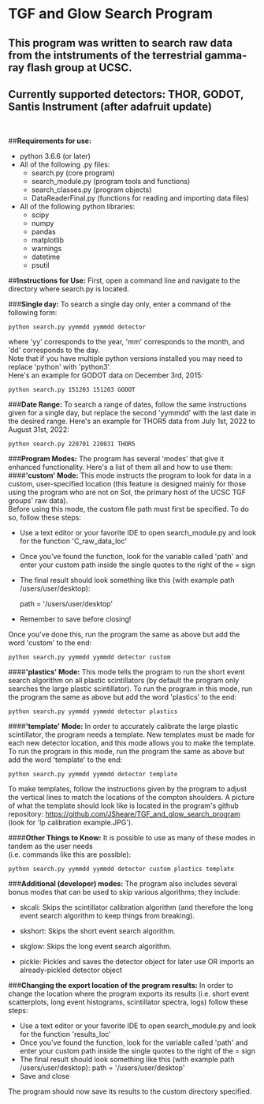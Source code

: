 # TGF and Glow Search Program
## This program was written to search raw data from the intstruments of the terrestrial gamma-ray flash group at UCSC.
## Currently supported detectors: THOR, GODOT, Santis Instrument (after adafruit update)
<br/>

##**Requirements for use:**
- python 3.6.6 (or later)
- All of the following .py files:
  - search.py (core program)
  - search_module.py (program tools and functions)
  - search_classes.py (program objects)
  - DataReaderFinal.py (functions for reading and importing data files)
- All of the following python libraries:
  - scipy
  - numpy
  - pandas
  - matplotlib
  - warnings
  - datetime
  - psutil

##**Instructions for Use:**
First, open a command line and navigate to the directory where search.py is located.

###**Single day:**
To search a single day only, enter a command of the following form:

    python search.py yymmdd yymmdd detector

where 'yy' corresponds to the year, 'mm' corresponds to the month, and 'dd' corresponds to the day.
<br/>
Note that if you have multiple python versions installed you may need to replace 'python' with 'python3'.
<br/>
Here's an example for GODOT data on December 3rd, 2015:

    python search.py 151203 151203 GODOT

###**Date Range:**
To search a range of dates, follow the same instructions given for a single day, but replace the second 'yymmdd' 
with the last date in the desired range.
Here's an example for THOR5 data from July 1st, 2022 to August 31st, 2022:

    python search.py 220701 220831 THOR5

###**Program Modes:**
The program has several 'modes' that give it enhanced functionality. Here's a list of them all and how to use them:
<br/>
####**'custom' Mode:**
This mode instructs the program to look for data in a custom, user-specified location (this feature is designed mainly 
for those using the program who are not on Sol, the primary host of the UCSC TGF groups' raw data).
<br/>
Before using this mode, the custom file path must first be specified. To do so, follow these steps:
- Use a text editor or your favorite IDE to open search_module.py and look for the function 'C_raw_data_loc'
- Once you've found the function, look for the variable called 'path' and enter your custom path inside the single 
  quotes to the right of the = sign
- The final result should look something like this (with example path /users/user/desktop):

    path = '/users/user/desktop'
- Remember to save before closing!

Once you've done this, run the program the same as above but add the word 'custom' to the end:

    python search.py yymmdd yymmdd detector custom

####**'plastics' Mode:**
This mode tells the program to run the short event search algorithm on all plastic scintillators 
(by default the program only searches the large plastic scintillator).
To run the program in this mode, run the program the same as above but add the word 'plastics' to the end:

    python search.py yymmdd yymmdd detector plastics

####**'template' Mode:**
In order to accurately calibrate the large plastic scintillator, the program needs a template. New templates must be made
for each new detector location, and this mode allows you to make the template.
<br/>
To run the program in this mode, run the program the same as above but add the word 'template' to the end:

    python search.py yymmdd yymmdd detector template

To make templates, follow the instructions given by the program to adjust the vertical lines to match the locations of
the compton shoulders. A picture of what the template should look like is located in the program's github repository:
https://github.com/JSheare/TGF_and_glow_search_program (look for 'lp calibration example.JPG').

####**Other Things to Know:**
It is possible to use as many of these modes in tandem as the user needs 
<br/>
(i.e. commands like this are possible):

    python search.py yymmdd yymmdd detector custom plastics template

###**Additional (developer) modes:**
The program also includes several bonus modes that can be used to skip various algorithms; 
they include:
- skcali: Skips the scintillator calibration algorithm (and therefore the long event search
algorithm to keep things from breaking).


- skshort: Skips the short event search algorithm.


- skglow: Skips the long event search algorithm.


- pickle: Pickles and saves the detector object for later use OR imports an 
  already-pickled detector object

###**Changing the export location of the program results:**
In order to change the location where the program exports its results 
(i.e. short event scatterplots, long event histograms, scintillator spectra, logs)
follow these steps:
- Use a text editor or your favorite IDE to open search_module.py and look for the function 'results_loc'
- Once you've found the function, look for the variable called 'path' and enter your custom path inside the single 
  quotes to the right of the = sign
- The final result should look something like this (with example path /users/user/desktop):
    path = '/users/user/desktop'
- Save and close

The program should now save its results to the custom directory specified.

